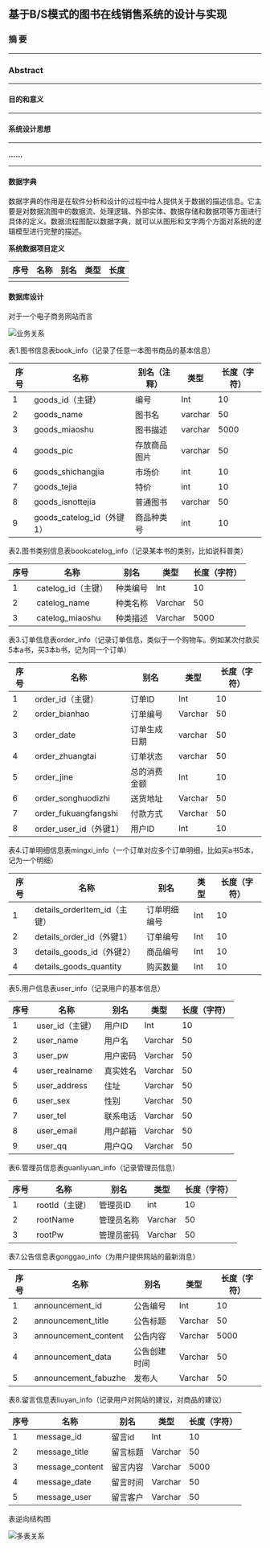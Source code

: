 

## 基于B/S模式的图书在线销售系统的设计与实现

### 摘 要



---

### **Abstract**



---

####  目的和意义



---

#### 系统设计思想



---



**......**

---

#### 数据字典

数据字典的作用是在软件分析和设计的过程中给人提供关于数据的描述信息。它主要是对数据流图中的数据流、处理逻辑、外部实体、数据存储和数据项等方面进行具体的定义。数据流程图配以数据字典，就可以从图形和文字两个方面对系统的逻辑模型进行完整的描述。

**系统数据项目定义**

| 序号 | 名称 | 别名 | 类型 | 长度 |
| ---- | ---- | ---- | ---- | ---- |
|      |      |      |      |      |





####  数据库设计

对于一个电子商务网站而言

![业务关系](https://github.com/YxYL6125/Nameless_Project/blob/main/images/%E4%B8%9A%E5%8A%A1%E5%85%B3%E7%B3%BB.png)

表1.图书信息表book_info（记录了任意一本图书商品的基本信息）

| 序号 | 名称                      | 别名（注释） | 类型    | 长度（字符） |
| ---- | ------------------------- | ------------ | ------- | ------------ |
| 1    | goods_id（主键）          | 编号         | Int     | 10           |
| 2    | goods_name                | 图书名       | varchar | 50           |
| 3    | goods_miaoshu             | 图书描述     | varchar | 5000         |
| 4    | goods_pic                 | 存放商品图片 | varchar | 50           |
| 6    | goods_shichangjia         | 市场价       | int     | 10           |
| 7    | goods_tejia               | 特价         | int     | 10           |
| 8    | goods_isnottejia          | 普通图书     | varchar | 50           |
| 9    | goods_catelog_id（外键1） | 商品种类号   | int     | 10           |

表2.图书类别信息表bookcatelog_info（记录某本书的类别，比如说科普类）

| 序号 | 名称               | 别名     | 类型    | 长度（字符） |
| ---- | ------------------ | -------- | ------- | ------------ |
| 1    | catelog_id（主键） | 种类编号 | Int     | 10           |
| 2    | catelog_name       | 种类名称 | Varchar | 50           |
| 3    | catelog_miaoshu    | 种类描述 | Varchar | 5000         |

表3.订单信息表order_info（记录订单信息，类似于一个购物车。例如某次付款买5本a书，买3本b书，记为同一个订单）

| 序号 | 名称                   | 别名         | 类型    | 长度（字符） |
| ---- | ---------------------- | ------------ | ------- | ------------ |
| 1    | order_id（主键）       | 订单ID       | Int     | 10           |
| 2    | order_bianhao          | 订单编号     | Varchar | 50           |
| 3    | order_date             | 订单生成日期 | varchar | 50           |
| 4    | order_zhuangtai        | 订单状态     | varchar | 50           |
| 5    | order_jine             | 总的消费金额 | Int     | 10           |
| 6    | order_songhuodizhi     | 送货地址     | Varchar | 50           |
| 7    | order_fukuangfangshi   | 付款方式     | Varchar | 50           |
| 8    | order_user_id（外键1） | 用户ID       | Int     | 10           |

表4.订单明细信息表mingxi_info（一个订单对应多个订单明细，比如买a书5本，记为一个明细）

| 序号 | 名称                         | 别名         | 类型 | 长度（字符） |
| ---- | ---------------------------- | ------------ | ---- | ------------ |
| 1    | details_orderItem_id（主键） | 订单明细编号 | Int  | 10           |
| 2    | details_order_id（外键1）    | 订单编号     | Int  | 10           |
| 3    | details_goods_id（外键2）    | 商品编号     | Int  | 10           |
| 4    | details_goods_quantity       | 购买数量     | Int  | 10           |

表5.用户信息表user_info（记录用户的基本信息）

| 序号 | 名称            | 别名     | 类型    | 长度（字符） |
| ---- | --------------- | -------- | ------- | ------------ |
| 1    | user_id（主键） | 用户ID   | Int     | 10           |
| 2    | user_name       | 用户名   | Varchar | 50           |
| 3    | user_pw         | 用户密码 | Varchar | 50           |
| 4    | user_realname   | 真实姓名 | Varchar | 50           |
| 5    | user_address    | 住址     | Varchar | 50           |
| 6    | user_sex        | 性别     | Varchar | 50           |
| 7    | user_tel        | 联系电话 | Varchar | 50           |
| 8    | user_email      | 用户邮箱 | Varchar | 50           |
| 9    | user_qq         | 用户QQ   | Varchar | 50           |

表6.管理员信息表guanliyuan_info（记录管理员信息）

| 序号 | 名称           | 别名       | 类型    | 长度（字符） |
| ---- | -------------- | ---------- | ------- | ------------ |
| 1    | rootId（主键） | 管理员ID   | int     | 10           |
| 2    | rootName       | 管理员名称 | Varchar | 50           |
| 3    | rootPw         | 管理员密码 | Varchar | 50           |

表7.公告信息表gonggao_info（为用户提供网站的最新消息）

| 序号 | 名称                 | 别名         | 类型    | 长度（字符） |
| ---- | -------------------- | ------------ | ------- | ------------ |
| 1    | announcement_id      | 公告编号     | Int     | 10           |
| 2    | announcement_title   | 公告标题     | Varchar | 50           |
| 3    | announcement_content | 公告内容     | Varchar | 5000         |
| 4    | announcement_data    | 公告创建时间 | Varchar | 50           |
| 5    | announcement_fabuzhe | 发布人       | Varchar | 50           |

表8.留言信息表liuyan_info（记录用户对网站的建议，对商品的建议）

| 序号 | 名称            | 别名     | 类型    | 长度（字符） |
| ---- | --------------- | -------- | ------- | ------------ |
| 1    | message_id      | 留言id   | Int     | 10           |
| 2    | message_title   | 留言标题 | Varchar | 50           |
| 3    | message_content | 留言内容 | Varchar | 5000         |
| 4    | message_date    | 留言时间 | Varchar | 50           |
| 5    | message_user    | 留言客户 | Varchar | 50           |

表逆向结构图

![多表关系](https://github.com/YxYL6125/Nameless_Project/blob/main/images/%E5%A4%9A%E8%A1%A8%E5%85%B3%E7%B3%BB.png)
